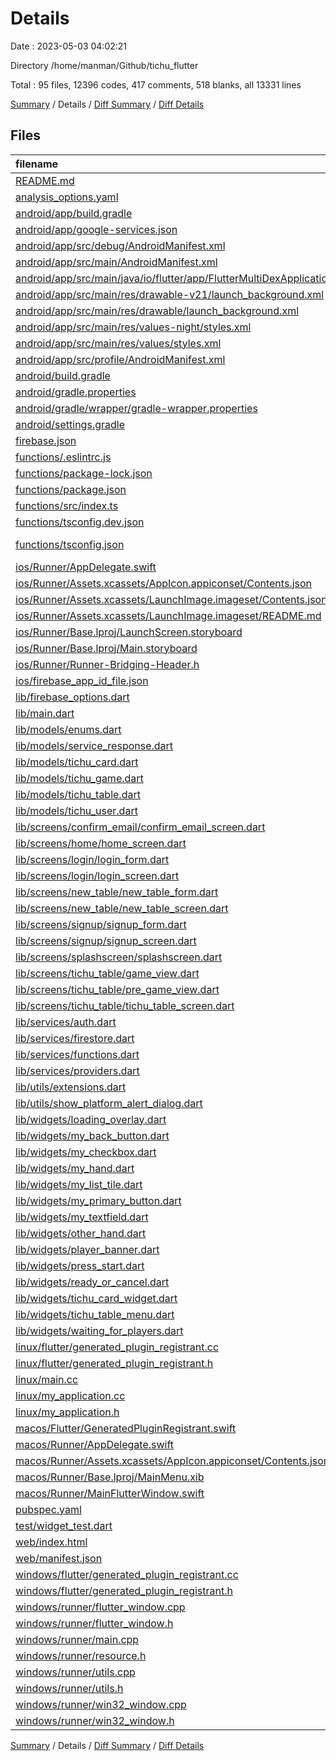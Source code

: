 # Details

Date : 2023-05-03 04:02:21

Directory /home/manman/Github/tichu_flutter

Total : 95 files,  12396 codes, 417 comments, 518 blanks, all 13331 lines

[Summary](results.md) / Details / [Diff Summary](diff.md) / [Diff Details](diff-details.md)

## Files
| filename | language | code | comment | blank | total |
| :--- | :--- | ---: | ---: | ---: | ---: |
| [README.md](/README.md) | Markdown | 10 | 0 | 7 | 17 |
| [analysis_options.yaml](/analysis_options.yaml) | YAML | 3 | 23 | 4 | 30 |
| [android/app/build.gradle](/android/app/build.gradle) | Groovy | 55 | 7 | 13 | 75 |
| [android/app/google-services.json](/android/app/google-services.json) | JSON | 39 | 0 | 0 | 39 |
| [android/app/src/debug/AndroidManifest.xml](/android/app/src/debug/AndroidManifest.xml) | XML | 4 | 4 | 1 | 9 |
| [android/app/src/main/AndroidManifest.xml](/android/app/src/main/AndroidManifest.xml) | XML | 28 | 6 | 1 | 35 |
| [android/app/src/main/java/io/flutter/app/FlutterMultiDexApplication.java](/android/app/src/main/java/io/flutter/app/FlutterMultiDexApplication.java) | Java | 13 | 9 | 4 | 26 |
| [android/app/src/main/res/drawable-v21/launch_background.xml](/android/app/src/main/res/drawable-v21/launch_background.xml) | XML | 4 | 7 | 2 | 13 |
| [android/app/src/main/res/drawable/launch_background.xml](/android/app/src/main/res/drawable/launch_background.xml) | XML | 4 | 7 | 2 | 13 |
| [android/app/src/main/res/values-night/styles.xml](/android/app/src/main/res/values-night/styles.xml) | XML | 9 | 9 | 1 | 19 |
| [android/app/src/main/res/values/styles.xml](/android/app/src/main/res/values/styles.xml) | XML | 9 | 9 | 1 | 19 |
| [android/app/src/profile/AndroidManifest.xml](/android/app/src/profile/AndroidManifest.xml) | XML | 4 | 4 | 1 | 9 |
| [android/build.gradle](/android/build.gradle) | Groovy | 28 | 2 | 5 | 35 |
| [android/gradle.properties](/android/gradle.properties) | Properties | 3 | 0 | 1 | 4 |
| [android/gradle/wrapper/gradle-wrapper.properties](/android/gradle/wrapper/gradle-wrapper.properties) | Properties | 5 | 0 | 1 | 6 |
| [android/settings.gradle](/android/settings.gradle) | Groovy | 8 | 0 | 4 | 12 |
| [firebase.json](/firebase.json) | JSON | 27 | 0 | 1 | 28 |
| [functions/.eslintrc.js](/functions/.eslintrc.js) | JavaScript | 32 | 0 | 1 | 33 |
| [functions/package-lock.json](/functions/package-lock.json) | JSON | 7,913 | 0 | 1 | 7,914 |
| [functions/package.json](/functions/package.json) | JSON | 31 | 0 | 1 | 32 |
| [functions/src/index.ts](/functions/src/index.ts) | TypeScript | 66 | 16 | 11 | 93 |
| [functions/tsconfig.dev.json](/functions/tsconfig.dev.json) | JSON | 5 | 0 | 1 | 6 |
| [functions/tsconfig.json](/functions/tsconfig.json) | JSON with Comments | 15 | 0 | 1 | 16 |
| [ios/Runner/AppDelegate.swift](/ios/Runner/AppDelegate.swift) | Swift | 12 | 0 | 2 | 14 |
| [ios/Runner/Assets.xcassets/AppIcon.appiconset/Contents.json](/ios/Runner/Assets.xcassets/AppIcon.appiconset/Contents.json) | JSON | 122 | 0 | 1 | 123 |
| [ios/Runner/Assets.xcassets/LaunchImage.imageset/Contents.json](/ios/Runner/Assets.xcassets/LaunchImage.imageset/Contents.json) | JSON | 23 | 0 | 1 | 24 |
| [ios/Runner/Assets.xcassets/LaunchImage.imageset/README.md](/ios/Runner/Assets.xcassets/LaunchImage.imageset/README.md) | Markdown | 3 | 0 | 2 | 5 |
| [ios/Runner/Base.lproj/LaunchScreen.storyboard](/ios/Runner/Base.lproj/LaunchScreen.storyboard) | XML | 36 | 1 | 1 | 38 |
| [ios/Runner/Base.lproj/Main.storyboard](/ios/Runner/Base.lproj/Main.storyboard) | XML | 25 | 1 | 1 | 27 |
| [ios/Runner/Runner-Bridging-Header.h](/ios/Runner/Runner-Bridging-Header.h) | C++ | 1 | 0 | 1 | 2 |
| [ios/firebase_app_id_file.json](/ios/firebase_app_id_file.json) | JSON | 7 | 0 | 0 | 7 |
| [lib/firebase_options.dart](/lib/firebase_options.dart) | Dart | 54 | 12 | 4 | 70 |
| [lib/main.dart](/lib/main.dart) | Dart | 33 | 1 | 8 | 42 |
| [lib/models/enums.dart](/lib/models/enums.dart) | Dart | 48 | 59 | 8 | 115 |
| [lib/models/service_response.dart](/lib/models/service_response.dart) | Dart | 8 | 0 | 2 | 10 |
| [lib/models/tichu_card.dart](/lib/models/tichu_card.dart) | Dart | 6 | 0 | 3 | 9 |
| [lib/models/tichu_game.dart](/lib/models/tichu_game.dart) | Dart | 75 | 0 | 4 | 79 |
| [lib/models/tichu_table.dart](/lib/models/tichu_table.dart) | Dart | 76 | 0 | 8 | 84 |
| [lib/models/tichu_user.dart](/lib/models/tichu_user.dart) | Dart | 23 | 0 | 4 | 27 |
| [lib/screens/confirm_email/confirm_email_screen.dart](/lib/screens/confirm_email/confirm_email_screen.dart) | Dart | 0 | 0 | 1 | 1 |
| [lib/screens/home/home_screen.dart](/lib/screens/home/home_screen.dart) | Dart | 121 | 9 | 6 | 136 |
| [lib/screens/login/login_form.dart](/lib/screens/login/login_form.dart) | Dart | 94 | 0 | 5 | 99 |
| [lib/screens/login/login_screen.dart](/lib/screens/login/login_screen.dart) | Dart | 82 | 0 | 5 | 87 |
| [lib/screens/new_table/new_table_form.dart](/lib/screens/new_table/new_table_form.dart) | Dart | 140 | 1 | 10 | 151 |
| [lib/screens/new_table/new_table_screen.dart](/lib/screens/new_table/new_table_screen.dart) | Dart | 67 | 0 | 4 | 71 |
| [lib/screens/signup/signup_form.dart](/lib/screens/signup/signup_form.dart) | Dart | 125 | 0 | 5 | 130 |
| [lib/screens/signup/signup_screen.dart](/lib/screens/signup/signup_screen.dart) | Dart | 69 | 0 | 5 | 74 |
| [lib/screens/splashscreen/splashscreen.dart](/lib/screens/splashscreen/splashscreen.dart) | Dart | 30 | 0 | 7 | 37 |
| [lib/screens/tichu_table/game_view.dart](/lib/screens/tichu_table/game_view.dart) | Dart | 114 | 0 | 6 | 120 |
| [lib/screens/tichu_table/pre_game_view.dart](/lib/screens/tichu_table/pre_game_view.dart) | Dart | 86 | 0 | 6 | 92 |
| [lib/screens/tichu_table/tichu_table_screen.dart](/lib/screens/tichu_table/tichu_table_screen.dart) | Dart | 309 | 1 | 17 | 327 |
| [lib/services/auth.dart](/lib/services/auth.dart) | Dart | 78 | 7 | 10 | 95 |
| [lib/services/firestore.dart](/lib/services/firestore.dart) | Dart | 195 | 0 | 16 | 211 |
| [lib/services/functions.dart](/lib/services/functions.dart) | Dart | 19 | 0 | 4 | 23 |
| [lib/services/providers.dart](/lib/services/providers.dart) | Dart | 44 | 0 | 6 | 50 |
| [lib/utils/extensions.dart](/lib/utils/extensions.dart) | Dart | 8 | 0 | 2 | 10 |
| [lib/utils/show_platform_alert_dialog.dart](/lib/utils/show_platform_alert_dialog.dart) | Dart | 59 | 0 | 3 | 62 |
| [lib/widgets/loading_overlay.dart](/lib/widgets/loading_overlay.dart) | Dart | 40 | 0 | 5 | 45 |
| [lib/widgets/my_back_button.dart](/lib/widgets/my_back_button.dart) | Dart | 36 | 0 | 4 | 40 |
| [lib/widgets/my_checkbox.dart](/lib/widgets/my_checkbox.dart) | Dart | 39 | 0 | 4 | 43 |
| [lib/widgets/my_hand.dart](/lib/widgets/my_hand.dart) | Dart | 33 | 0 | 4 | 37 |
| [lib/widgets/my_list_tile.dart](/lib/widgets/my_list_tile.dart) | Dart | 89 | 0 | 5 | 94 |
| [lib/widgets/my_primary_button.dart](/lib/widgets/my_primary_button.dart) | Dart | 37 | 4 | 4 | 45 |
| [lib/widgets/my_textfield.dart](/lib/widgets/my_textfield.dart) | Dart | 100 | 9 | 4 | 113 |
| [lib/widgets/other_hand.dart](/lib/widgets/other_hand.dart) | Dart | 45 | 0 | 4 | 49 |
| [lib/widgets/player_banner.dart](/lib/widgets/player_banner.dart) | Dart | 170 | 3 | 8 | 181 |
| [lib/widgets/press_start.dart](/lib/widgets/press_start.dart) | Dart | 29 | 0 | 5 | 34 |
| [lib/widgets/ready_or_cancel.dart](/lib/widgets/ready_or_cancel.dart) | Dart | 51 | 0 | 5 | 56 |
| [lib/widgets/tichu_card_widget.dart](/lib/widgets/tichu_card_widget.dart) | Dart | 25 | 0 | 4 | 29 |
| [lib/widgets/tichu_table_menu.dart](/lib/widgets/tichu_table_menu.dart) | Dart | 88 | 2 | 5 | 95 |
| [lib/widgets/waiting_for_players.dart](/lib/widgets/waiting_for_players.dart) | Dart | 16 | 0 | 3 | 19 |
| [linux/flutter/generated_plugin_registrant.cc](/linux/flutter/generated_plugin_registrant.cc) | C++ | 3 | 4 | 5 | 12 |
| [linux/flutter/generated_plugin_registrant.h](/linux/flutter/generated_plugin_registrant.h) | C++ | 5 | 5 | 6 | 16 |
| [linux/main.cc](/linux/main.cc) | C++ | 5 | 0 | 2 | 7 |
| [linux/my_application.cc](/linux/my_application.cc) | C++ | 74 | 11 | 20 | 105 |
| [linux/my_application.h](/linux/my_application.h) | C++ | 7 | 7 | 5 | 19 |
| [macos/Flutter/GeneratedPluginRegistrant.swift](/macos/Flutter/GeneratedPluginRegistrant.swift) | Swift | 14 | 3 | 4 | 21 |
| [macos/Runner/AppDelegate.swift](/macos/Runner/AppDelegate.swift) | Swift | 8 | 0 | 2 | 10 |
| [macos/Runner/Assets.xcassets/AppIcon.appiconset/Contents.json](/macos/Runner/Assets.xcassets/AppIcon.appiconset/Contents.json) | JSON | 68 | 0 | 1 | 69 |
| [macos/Runner/Base.lproj/MainMenu.xib](/macos/Runner/Base.lproj/MainMenu.xib) | XML | 343 | 0 | 1 | 344 |
| [macos/Runner/MainFlutterWindow.swift](/macos/Runner/MainFlutterWindow.swift) | Swift | 12 | 0 | 4 | 16 |
| [pubspec.yaml](/pubspec.yaml) | YAML | 31 | 57 | 15 | 103 |
| [test/widget_test.dart](/test/widget_test.dart) | Dart | 14 | 10 | 7 | 31 |
| [web/index.html](/web/index.html) | HTML | 38 | 16 | 6 | 60 |
| [web/manifest.json](/web/manifest.json) | JSON | 35 | 0 | 1 | 36 |
| [windows/flutter/generated_plugin_registrant.cc](/windows/flutter/generated_plugin_registrant.cc) | C++ | 3 | 4 | 5 | 12 |
| [windows/flutter/generated_plugin_registrant.h](/windows/flutter/generated_plugin_registrant.h) | C++ | 5 | 5 | 6 | 16 |
| [windows/runner/flutter_window.cpp](/windows/runner/flutter_window.cpp) | C++ | 48 | 4 | 15 | 67 |
| [windows/runner/flutter_window.h](/windows/runner/flutter_window.h) | C++ | 20 | 5 | 9 | 34 |
| [windows/runner/main.cpp](/windows/runner/main.cpp) | C++ | 30 | 4 | 10 | 44 |
| [windows/runner/resource.h](/windows/runner/resource.h) | C++ | 9 | 6 | 2 | 17 |
| [windows/runner/utils.cpp](/windows/runner/utils.cpp) | C++ | 53 | 2 | 10 | 65 |
| [windows/runner/utils.h](/windows/runner/utils.h) | C++ | 8 | 6 | 6 | 20 |
| [windows/runner/win32_window.cpp](/windows/runner/win32_window.cpp) | C++ | 210 | 24 | 55 | 289 |
| [windows/runner/win32_window.h](/windows/runner/win32_window.h) | C++ | 48 | 31 | 24 | 103 |

[Summary](results.md) / Details / [Diff Summary](diff.md) / [Diff Details](diff-details.md)